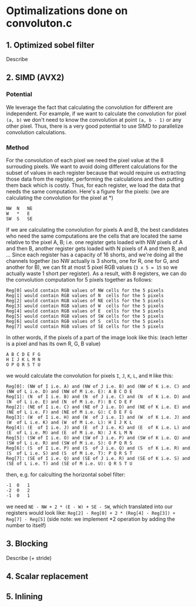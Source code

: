 # Optimalizations done on convoluton.c

## 1. Optimized sobel filter
Describe

## 2. SIMD (AVX2)
### Potential
We leverage the fact that calculating the convolution for different are independent. For example, if we want to calculate the convolution for pixel `(a, b)` we don't need to know the convolution at point `(a, b - 1)` or any other pixel. Thus, there is a very good potential to use SIMD to parallelize convolution calculations. 
### Method
For the convolution of each pixel we need the pixel value at the 8 surrouding pixels. We want to avoid doing different calculations for the subset of values in each register because that would require us extracting those data from the register, performing the calculations and then putting them back which is costly. Thus, for each register, we load the data that needs the same computation. Here's a figure for the pixels: (we are calculating the convolution for the pixel at \*)
```
NW  N   NE
W   *   E 
SW  S   SE
```
If we are calculating the convolution for pixels A and B, the best candidates who need the same computations are the cells that are located the same relative to the pixel A, B; i.e. one register gets loaded with NW pixels of A and then B, another register gets loaded with N pixels of A and then B, and ...
Since each register has a capacity of 16 shorts, and we're doing all the channels together (so NW actually is 3 shorts, one for R, one for G, and another for B), we can fit at most 5 pixel RGB values (`3 x 5 = 15` so we actually waste 1 short per register). As a result, with 8 registers, we can do the convolution computation for 5 pixels together as follows:
```
Reg[0] would contain RGB values of NW cells for the 5 pixels
Reg[1] would contain RGB values of N  cells for the 5 pixels
Reg[2] would contain RGB values of NE cells for the 5 pixels
Reg[3] would contain RGB values of W  cells for the 5 pixels
Reg[4] would contain RGB values of E  cells for the 5 pixels
Reg[5] would contain RGB values of SW cells for the 5 pixels
Reg[6] would contain RGB values of S  cells for the 5 pixels
Reg[7] would contain RGB values of SE cells for the 5 pixels
```
In other words, if the pixels of a part of the image look like this: (each letter is a pixel and has its own R, G, B value)
```
A B C D E F G
H I J K L M N
O P Q R S T U
```
we would calculate the convolution for pixels `I`, `J`, `K`, `L`, and `M` like this:
```
Reg[0]: (NW of I i.e. A) and (NW of J i.e. B) and (NW of K i.e. C) and (NW of L i.e. D) and (NW of M i.e. E): A B C D E
Reg[1]: (N  of I i.e. B) and (N  of J i.e. C) and (N  of K i.e. D) and (N  of L i.e. E) and (N  of M i.e. F): B C D E F
Reg[2]: (NE of I i.e. C) and (NE of J i.e. D) and (NE of K i.e. E) and (NE of L i.e. F) and (NE of M i.e. G): C D E F G
Reg[3]: (W  of I i.e. H) and (W  of J i.e. I) and (W  of K i.e. J) and (W  of L i.e. K) and (W  of M i.e. L): H I J K L
Reg[4]: (E  of I i.e. J) and (E  of J i.e. K) and (E  of K i.e. L) and (E  of L i.e. M) and (E  of M i.e. N): J K L M N
Reg[5]: (SW of I i.e. O) and (SW of J i.e. P) and (SW of K i.e. Q) and (SW of L i.e. R) and (SW of M i.e. S): O P Q R S
Reg[6]: (S  of I i.e. P) and (S  of J i.e. Q) and (S  of K i.e. R) and (S  of L i.e. S) and (S  of M i.e. T): P Q R S T
Reg[7]: (SE of I i.e. Q) and (SE of J i.e. R) and (SE of K i.e. S) and (SE of L i.e. T) and (SE of M i.e. U): Q R S T U
```
then, e.g. for calculting the horizontal sobel filter:
```
-1  0   1
-2  0   2
-1  0   1
```
we need `NE - NW + 2 * (E - W) + SE - SW`, which translated into our registers would look like: `Reg[2] - Reg[0] + 2 * (Reg[4] - Reg[3]) + Reg[7] - Reg[5]` (side note: we implement \*2 operation by adding the number to itself)

## 3. Blocking
Describe (+ stride)

## 4. Scalar replacement

## 5. Inlining
